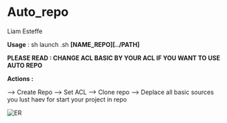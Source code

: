 # Auto_repo
Liam Esteffe

__Usage__ : sh launch .sh __[NAME_REPO][../PATH]__

__PLEASE READ : CHANGE ACL BASIC BY YOUR ACL IF YOU WANT TO USE AUTO REPO__

__Actions :__

--> Create Repo
--> Set ACL
--> Clone repo 
--> Deplace all basic sources you lust haev for start your project in repo

![ER](https://cdn.discordapp.com/attachments/694987281173315685/695005452588810340/screen.png)
